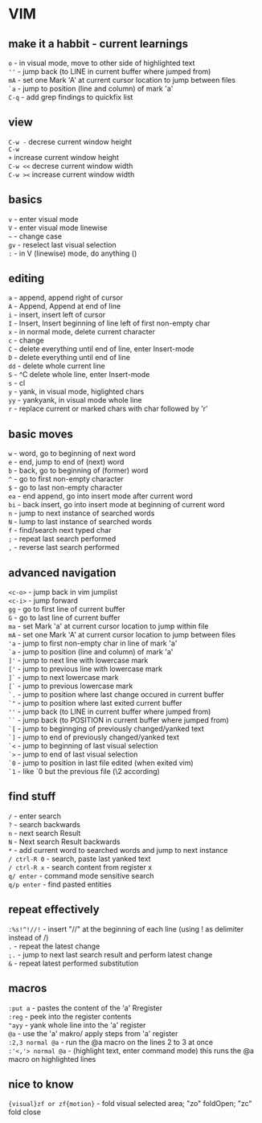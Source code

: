 # VIM

## make it a habbit - current learnings

<code>o</code> - in visual mode, move to other side of highlighted text<br>
<code>''</code> - jump back (to LINE in current buffer where jumped from)<br>
<code>mA</code> - set one Mark 'A' at current cursor location to jump between files<br>
<code>\`a</code> - jump to position (line and column) of mark 'a' <br>
<code>C-q</code> - add grep findings to quickfix list<br>

## view
<code>C-w -</code> decrese  current window height<br>
<code>C-w +</code> increase current window height<br>
<code>C-w \<<</code> decrese current window width<br>
<code>C-w \><</code> increase current window width<br>


## basics

<code>v</code> - enter visual mode<br>
<code>V</code> - enter visual mode linewise<br>
<code>~</code> - change case <br>
<code>gv</code> - reselect last visual selection<br>
<code>:</code> - in V (linewise) mode, do anything ()<br>

## editing

<code>a</code> - append, append right of cursor<br>
<code>A</code> - Append, Append at end of line<br>
<code>i</code> - insert, insert left of cursor<br>
<code>I</code> - Insert, Insert beginning of line left of first non-empty char<br>
<code>x</code> - in normal mode, delete current character<br>
<code>c</code> - change <br>
<code>C</code> - delete everything until end of line, enter Insert-mode<br>
<code>D</code> - delete everything until end of line<br>
<code>dd</code> - delete whole current line<br>
<code>S</code> - ^C delete whole line, enter Insert-mode <br>
<code>s</code> - cl<br>
<code>y</code> - yank, in visual mode, higlighted chars<br>
<code>yy</code> - yankyank, in visual mode whole line<br>
<code>r</code> - replace current or marked chars with char followed by 'r'<br>

## basic moves

<code>w</code> - word, go to beginning of next word<br>
<code>e</code> - end, jump to end of (next) word<br>
<code>b</code> - back, go to beginning of (former) word<br>
<code>^</code> - go to first non-empty character<br>
<code>$</code> - go to last non-empty character<br>
<code>ea</code> - end append, go into insert mode after current word<br>
<code>bi</code> - back insert, go into insert mode at beginning of current word<br>
<code>n</code> - jump to next instance of searched words<br>
<code>N</code> - lump to last instance of searched words<br>
<code>f</code> - find/search next typed char<br>
<code>;</code> - repeat last search performed <br>
<code>,</code> - reverse last search performed<br>

## advanced navigation

<code>\<c-o\></code> - jump back in vim jumplist <br>
<code>\<c-i\></code> - jump forward <br>
<code>gg</code> - go to first line of current buffer<br>
<code>G</code> - go to last line of current buffer<br>
<code>ma</code> - set Mark 'a' at current cursor location to jump within file<br>
<code>mA</code> - set one Mark 'A' at current cursor location to jump between files<br>
<code>'a</code> - jump to first non-empty char in line of mark 'a' <br>
<code>\`a</code> - jump to position (line and column) of mark 'a' <br>
<code>]'</code> - jump to next line with lowercase mark<br>
<code>['</code> - jump to previous line with lowercase mark<br>
<code>]\`</code> - jump to next lowercase mark<br>
<code>[\`</code> - jump to previous lowercase mark<br>
<code>\`.</code> - jump to position where last change occured in current buffer<br>
<code>\`"</code> - jump to position where last exited current buffer<br>
<code>''</code> - jump back (to LINE in current buffer where jumped from)<br>
<code>\`\`</code> - jump back (to POSITION in current buffer where jumped from)<br>
<code>\`[</code> - jump to beginnging of previously changed/yanked text<br>
<code>\`]</code> - jump to end of previously changed/yanked text<br>
<code>\`<</code> - jump to beginning of last visual selection<br>
<code>\`></code> - jump to end of last visual selection<br>
<code>\`0</code> - jump to position in last file edited (when exited vim)<br>
<code>\`1</code> - like `0 but the previous file (\2 according)<br>

## find stuff

<code>\/</code> - enter search<br>
<code>?</code> - search backwards<br>
<code>n</code> - next search Result<br>
<code>N</code> - Next search Result backwards<br>
<code>\*</code> - add current word to searched words and jump to next instance<br>
<code>\/ ctrl-R 0</code> - search, paste last yanked text<br>
<code>\/ ctrl-R x</code> - search content from register x<br>
<code>q\/ enter</code> - command mode sensitive search<br>
<code>q\/p enter</code> - find pasted entities<br>

## repeat effectively

<code>:%s!^!//!</code> - insert "//" at the beginning of each line (using ! as delimiter instead of /)<br>
<code>.</code> - repeat the latest change<br>
<code>;.</code> - jump to next last search result and perform latest change <br>
<code>&</code> - repeat latest performed substitution <br>

## macros

<code>:put a</code> - pastes the content of the 'a' Rregister<br>
<code>:reg</code> - peek into the register contents<br>
<code>"ayy</code> - yank whole line into the 'a' register<br>
<code>@a</code> - use the 'a' makro/ apply steps from 'a' register<br>
<code>:2,3 normal @a</code> - run the @a macro on the lines 2 to 3 at once <br>
<code>:'<,'> normal @a</code> - (highlight text, enter command mode) this runs the @a macro on highlighted lines<br>

## nice to know

<code>{visual}zf or zf{motion}</code> - fold visual selected area; "zo" foldOpen; "zc" fold close <br>
